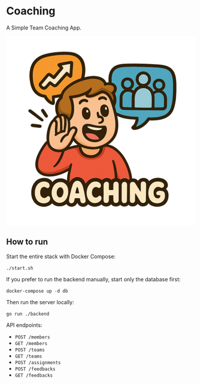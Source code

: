 # Coaching 

A Simple Team Coaching App.

<img src="logo-app.png" >

## How to run

Start the entire stack with Docker Compose:

```
./start.sh
```

If you prefer to run the backend manually, start only the database first:

```
docker-compose up -d db
```

Then run the server locally:

```
go run ./backend
```

API endpoints:

- `POST /members`
- `GET /members`
- `POST /teams`
- `GET /teams`
- `POST /assignments`
- `POST /feedbacks`
- `GET /feedbacks`
